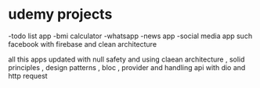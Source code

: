 # udemy projects
-todo list app
-bmi calculator
-whatsapp
-news app
-social media app such facebook with firebase and clean architecture 

all this apps updated with null safety and using claean architecture , solid principles , design patterns , bloc , provider and handling api with dio and http request
